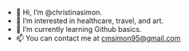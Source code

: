 - 👋 Hi, I’m @christinasimon.
- 👀 I’m interested in healthcare, travel, and art.
- 🌱 I’m currently learning Github basics.
- 📫 You can contact me at cmsimon95@gmail.com
